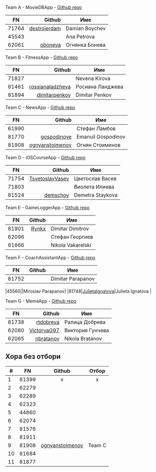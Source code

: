 Team A - MovieDBApp - [Github repo](https://github.com/SwiftFMI/2019_prj_MovieDBApp)

| FN  | Github| Име|
|-----|----:| ---|
|71764|[destroierdam](https://github.com/destroierdam)|Damian Boychev|
|45543||Ana Petrova|
|62061|[oboneva](https://github.com/oboneva)|Огнянка Бонева|

Team B - FitnessApp - [Github repo](https://github.com/SwiftFMI/2019_prj_FitnessApp)

| FN  | Github | Име|
|-----|----:| ---|
|71827|| Nevena Kirova|
|81461|[rossianaladzheva](https://github.com/rossianaladzheva)|Росиана Ланджева|
|81894|[dimitarpenkov](https://github.com/dimitarpenkov)|Dimitar Penkov|

Team C - NewsApp - [Github repo](https://github.com/SwiftFMI/2019_prj_NewsApp)

| FN  | Github | Име|
|-----|----:| ---|
|61990||Стефан Ламбов|
|81770|[gospodinove](https://github.com/gospodinove)|Emanuil Gospodinov|
|81908|[ognyanstoimenov](https://github.com/ognyanstoimenov)| Огнян Стоименов|

Team D - iOSCourseApp - [Github repo](https://github.com/SwiftFMI/2019_prj_iOSCourseApp)

| FN  | Github | Име|
|-----|----:| ---|
|71754|[TsvetoslavVasev](https://github.com/TsvetoslavVasev)|Цветослав Васев|
|71803||Виолета Илиева|
|81524|[demschoy](https://github.com/demschoy)|Demetra Staykova|


Team E - GameLoggerApp - [Github repo](https://github.com/SwiftFMI/2019_prj_GameLoggerApp)

| FN  | Github | Име|
|-----|----:| ---|
|81901|[Rynkx](https://github.com/Rynkx)|Dimitar Dimitrov|
|62096||Стефан Георгиев|
|81866||Nikola Vakarelski|


Team F - CoachAssistantApp - [Github repo](https://github.com/SwiftFMI/2019_prj_CoachAssistantApp)

| FN  | Github | Име|
|-----|----:| ---|
|81752||Dimitar Parapanov|

|45560||Miroslav Parapanov|
|81748|[JulietaIgnatova](https://github.com/JulietaIgnatova)|Julieta Ignatova |

Team G - MemeApp - [Github repo](https://github.com/SwiftFMI/2019_prj_MemeApp)

| FN  | Github | Име|
|-----|----:| ---|
|81738|[rtdobreva](https://github.com/rtdobreva)|Ралица Добрева|
|62080|[VictoryaG97](https://github.com/VictoryaG97)|Виктория Гунчева|
|62065|[nbratanov](https://github.com/nbratanov)|Nikola Bratanov|


Хора без отбори
---


|# | FN  | Github | Отбор|
|----|-----|:----:|:---:|
|1|81399| х| х|
|2|62279| | |
|3|62289| | |
|4|62323| | |
|5|44860| | | 
|6|62074| | |
|7|81576| | |
|8|81911| | |
|9|81908|[ognyanstoimenov](https://github.com/ognyanstoimenov)| Team C |
|10|81684| | |
|11|81877| | |
